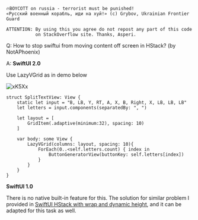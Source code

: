 ```
🔥BOYCOTT on russia - terrorist must be punished!
«Русский военный корабль, иди на хуй!» (c) Grybov, Ukrainian Frontier Guard

ATTENTION: By using this you agree do not repost any part of this code
           on StackOverflow site. Thanks, Asperi.
```

Q: How to stop swiftui from moving content off screen in HStack? (by NotAPhoenix)

A: **SwiftUI 2.0**

Use LazyVGrid as in demo below

![xK5Xx](https://user-images.githubusercontent.com/62171579/178429634-5da295c2-2d65-4cfe-b3fa-ec95b3499071.png)


```
struct SplitTextView: View {
    static let input = "B, LB, Y, RT, A, X, B, Right, X, LB, LB, LB"
    let letters = input.components(separatedBy: ", ")

    let layout = [
        GridItem(.adaptive(minimum:32), spacing: 10)
    ]

    var body: some View {
        LazyVGrid(columns: layout, spacing: 10){
            ForEach(0..<self.letters.count) { index in
                ButtonGeneratorView(buttonKey: self.letters[index])
            }
        }
    }
}
```

**SwiftUI 1.0**

There is no native built-in feature for this. The solution for similar problem I provided in [SwiftUI HStack with wrap and dynamic height](https://github.com/Asperi-Demo/4SwiftUI/blob/master/Answers/HStack_with_wrap_dynamic_height.md), and it can be adapted for this task as well.
